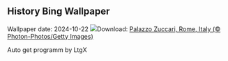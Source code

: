## History Bing Wallpaper
Wallpaper date: 2024-10-22
![](https://www.bing.com/th?id=OHR.MonsterDoor_EN-IN9699696476_UHD.jpg&w=1000)Download: [Palazzo Zuccari, Rome, Italy (© Photon-Photos/Getty Images)](https://www.bing.com/th?id=OHR.MonsterDoor_EN-IN9699696476_UHD.jpg)

Auto get programm by LtgX
